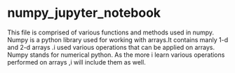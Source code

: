 # numpy_jupyter_notebook
This file is comprised of various functions and methods used in numpy.
Numpy is a python library used for working with arrays.It contains manly 1-d and 2-d arrays .i used various operations that can be applied on arrays.
Numpy stands for numerical python.
As the more i learn various operations performed on arrays ,i will include them as well.
